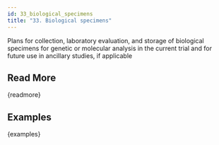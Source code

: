 ```yaml
---
id: 33_biological_specimens
title: "33. Biological specimens"
---
```

Plans for collection, laboratory evaluation, and storage of biological specimens for genetic or molecular analysis in the current trial and for future use in ancillary studies, if applicable

## Read More

{readmore}

## Examples

{examples}